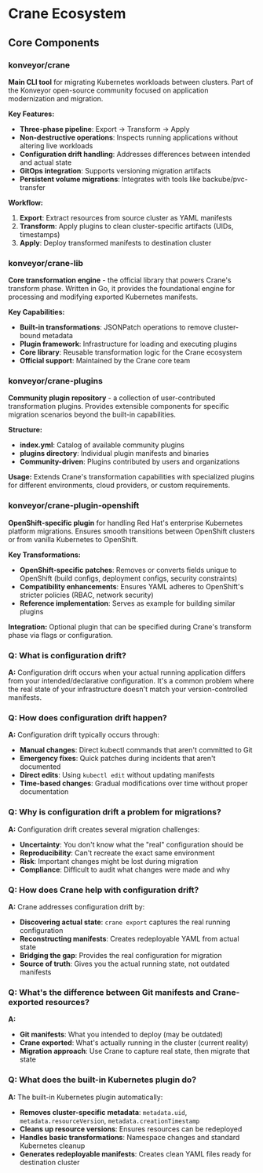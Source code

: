 # Crane Ecosystem

## Core Components

### konveyor/crane
**Main CLI tool** for migrating Kubernetes workloads between clusters. Part of the Konveyor open-source community focused on application modernization and migration.

**Key Features:**
- **Three-phase pipeline**: Export → Transform → Apply
- **Non-destructive operations**: Inspects running applications without altering live workloads
- **Configuration drift handling**: Addresses differences between intended and actual state
- **GitOps integration**: Supports versioning migration artifacts
- **Persistent volume migrations**: Integrates with tools like backube/pvc-transfer

**Workflow:**
1. **Export**: Extract resources from source cluster as YAML manifests
2. **Transform**: Apply plugins to clean cluster-specific artifacts (UIDs, timestamps)
3. **Apply**: Deploy transformed manifests to destination cluster

### konveyor/crane-lib
**Core transformation engine** - the official library that powers Crane's transform phase. Written in Go, it provides the foundational engine for processing and modifying exported Kubernetes manifests.

**Key Capabilities:**
- **Built-in transformations**: JSONPatch operations to remove cluster-bound metadata
- **Plugin framework**: Infrastructure for loading and executing plugins
- **Core library**: Reusable transformation logic for the Crane ecosystem
- **Official support**: Maintained by the Crane core team

### konveyor/crane-plugins
**Community plugin repository** - a collection of user-contributed transformation plugins. Provides extensible components for specific migration scenarios beyond the built-in capabilities.

**Structure:**
- **index.yml**: Catalog of available community plugins
- **plugins directory**: Individual plugin manifests and binaries
- **Community-driven**: Plugins contributed by users and organizations

**Usage:** Extends Crane's transformation capabilities with specialized plugins for different environments, cloud providers, or custom requirements.

### konveyor/crane-plugin-openshift
**OpenShift-specific plugin** for handling Red Hat's enterprise Kubernetes platform migrations. Ensures smooth transitions between OpenShift clusters or from vanilla Kubernetes to OpenShift.

**Key Transformations:**
- **OpenShift-specific patches**: Removes or converts fields unique to OpenShift (build configs, deployment configs, security constraints)
- **Compatibility enhancements**: Ensures YAML adheres to OpenShift's stricter policies (RBAC, network security)
- **Reference implementation**: Serves as example for building similar plugins

**Integration:** Optional plugin that can be specified during Crane's transform phase via flags or configuration.

### Q: What is configuration drift?

**A:** Configuration drift occurs when your actual running application differs from your intended/declarative configuration. It's a common problem where the real state of your infrastructure doesn't match your version-controlled manifests.

### Q: How does configuration drift happen?

**A:** Configuration drift typically occurs through:
- **Manual changes**: Direct kubectl commands that aren't committed to Git
- **Emergency fixes**: Quick patches during incidents that aren't documented
- **Direct edits**: Using `kubectl edit` without updating manifests
- **Time-based changes**: Gradual modifications over time without proper documentation

### Q: Why is configuration drift a problem for migrations?

**A:** Configuration drift creates several migration challenges:
- **Uncertainty**: You don't know what the "real" configuration should be
- **Reproducibility**: Can't recreate the exact same environment
- **Risk**: Important changes might be lost during migration
- **Compliance**: Difficult to audit what changes were made and why

### Q: How does Crane help with configuration drift?

**A:** Crane addresses configuration drift by:
- **Discovering actual state**: `crane export` captures the real running configuration
- **Reconstructing manifests**: Creates redeployable YAML from actual state
- **Bridging the gap**: Provides the real configuration for migration
- **Source of truth**: Gives you the actual running state, not outdated manifests

### Q: What's the difference between Git manifests and Crane-exported resources?

**A:** 
- **Git manifests**: What you intended to deploy (may be outdated)
- **Crane exported**: What's actually running in the cluster (current reality)
- **Migration approach**: Use Crane to capture real state, then migrate that state 


### Q: What does the built-in Kubernetes plugin do?

**A:** The built-in Kubernetes plugin automatically:
- **Removes cluster-specific metadata**: `metadata.uid`, `metadata.resourceVersion`, `metadata.creationTimestamp`
- **Cleans up resource versions**: Ensures resources can be redeployed
- **Handles basic transformations**: Namespace changes and standard Kubernetes cleanup
- **Generates redeployable manifests**: Creates clean YAML files ready for destination cluster